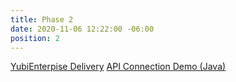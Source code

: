 ```yaml
---
title: Phase 2
date: 2020-11-06 12:22:00 -06:00
position: 2
---
```


[YubiEnterpise Delivery](/phase2/yubienterprise-delivery)
[API Connection Demo (Java)](phase2/programmatically-calling-api-with-java)